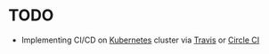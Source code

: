 # TODO

- Implementing CI/CD on [Kubernetes](https://kubernetes.io/) cluster via [Travis](https://travis-ci.org/) or [Circle CI](https://circleci.com/)